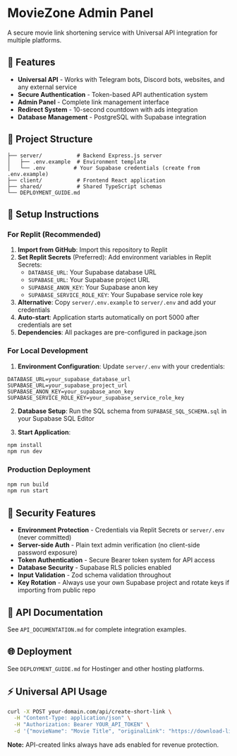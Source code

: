 # MovieZone Admin Panel

A secure movie link shortening service with Universal API integration for multiple platforms.

## 🚀 Features

- **Universal API** - Works with Telegram bots, Discord bots, websites, and any external service
- **Secure Authentication** - Token-based API authentication system
- **Admin Panel** - Complete link management interface
- **Redirect System** - 10-second countdown with ads integration
- **Database Management** - PostgreSQL with Supabase integration

## 📁 Project Structure

```
├── server/           # Backend Express.js server
│   ├── .env.example  # Environment template
│   └── .env         # Your Supabase credentials (create from .env.example)
├── client/           # Frontend React application  
├── shared/           # Shared TypeScript schemas
└── DEPLOYMENT_GUIDE.md
```

## 🔧 Setup Instructions

### For Replit (Recommended)
1. **Import from GitHub**: Import this repository to Replit
2. **Set Replit Secrets** (Preferred): Add environment variables in Replit Secrets:
   - `DATABASE_URL`: Your Supabase database URL
   - `SUPABASE_URL`: Your Supabase project URL  
   - `SUPABASE_ANON_KEY`: Your Supabase anon key
   - `SUPABASE_SERVICE_ROLE_KEY`: Your Supabase service role key
3. **Alternative**: Copy `server/.env.example` to `server/.env` and add your credentials
4. **Auto-start**: Application starts automatically on port 5000 after credentials are set
5. **Dependencies**: All packages are pre-configured in package.json

### For Local Development
1. **Environment Configuration**: Update `server/.env` with your credentials:
```env
DATABASE_URL=your_supabase_database_url
SUPABASE_URL=your_supabase_project_url
SUPABASE_ANON_KEY=your_supabase_anon_key
SUPABASE_SERVICE_ROLE_KEY=your_supabase_service_role_key
```

2. **Database Setup**: Run the SQL schema from `SUPABASE_SQL_SCHEMA.sql` in your Supabase SQL Editor

3. **Start Application**:
```bash
npm install
npm run dev
```

### Production Deployment
```bash
npm run build
npm run start
```

## 🔐 Security Features

- **Environment Protection** - Credentials via Replit Secrets or `server/.env` (never committed)
- **Server-side Auth** - Plain text admin verification (no client-side password exposure)  
- **Token Authentication** - Secure Bearer token system for API access
- **Database Security** - Supabase RLS policies enabled
- **Input Validation** - Zod schema validation throughout
- **Key Rotation** - Always use your own Supabase project and rotate keys if importing from public repo

## 📖 API Documentation

See `API_DOCUMENTATION.md` for complete integration examples.

## 🌐 Deployment

See `DEPLOYMENT_GUIDE.md` for Hostinger and other hosting platforms.

## ⚡ Universal API Usage

```bash
curl -X POST your-domain.com/api/create-short-link \
  -H "Content-Type: application/json" \
  -H "Authorization: Bearer YOUR_API_TOKEN" \
  -d '{"movieName": "Movie Title", "originalLink": "https://download-link"}'
```

**Note:** API-created links always have ads enabled for revenue protection.